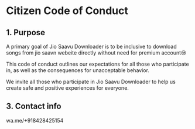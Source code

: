 # Citizen Code of Conduct

## 1. Purpose

A primary goal of Jio Saavu Downloader is to be inclusive to download songs from jio saavn webeite directly without need for premium account😒

This code of conduct outlines our expectations for all those who participate in, as well as the consequences for unacceptable behavior.

We invite all those who participate in Jio Saavu Downloader to help us create safe and positive experiences for everyone.


## 3. Contact info

wa.me/+918428425154
